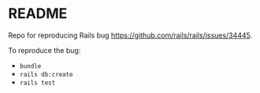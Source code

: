 # README

Repo for reproducing Rails bug https://github.com/rails/rails/issues/34445.

To reproduce the bug:

* `bundle`
* `rails db:create`
* `rails test`
